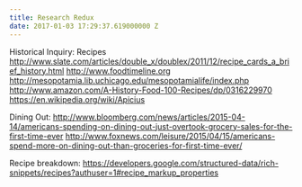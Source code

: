```yaml
---
title: Research Redux
date: 2017-01-03 17:29:37.619000000 Z
---
```


Historical Inquiry: Recipes
http://www.slate.com/articles/double_x/doublex/2011/12/recipe_cards_a_brief_history.html
http://www.foodtimeline.org
http://mesopotamia.lib.uchicago.edu/mesopotamialife/index.php
http://www.amazon.com/A-History-Food-100-Recipes/dp/0316229970
https://en.wikipedia.org/wiki/Apicius

Dining Out:
http://www.bloomberg.com/news/articles/2015-04-14/americans-spending-on-dining-out-just-overtook-grocery-sales-for-the-first-time-ever
http://www.foxnews.com/leisure/2015/04/15/americans-spend-more-on-dining-out-than-groceries-for-first-time-ever/

Recipe breakdown:
https://developers.google.com/structured-data/rich-snippets/recipes?authuser=1#recipe_markup_properties
